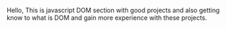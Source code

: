 Hello, This is javascript DOM section with good projects and also getting know to what is DOM and gain more experience with these projects.
